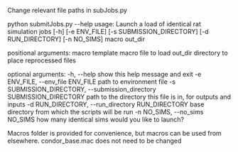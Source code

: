 Change relevant file paths in subJobs.py

python submitJobs.py --help
usage: Launch a load of identical rat simulation jobs [-h] [-e ENV_FILE]
                                                      [-s SUBMISSION_DIRECTORY]
                                                      [-d RUN_DIRECTORY]
                                                      [-n NO_SIMS]
                                                      macro out_dir

positional arguments:
  macro                 template macro file to load
  out_dir               directory to place reprocessed files

optional arguments:
  -h, --help            show this help message and exit
  -e ENV_FILE, --env_file ENV_FILE
                        path to environment file
  -s SUBMISSION_DIRECTORY, --submission_directory SUBMISSION_DIRECTORY
                        path to the directory this file is in, for outputs and
                        inputs
  -d RUN_DIRECTORY, --run_directory RUN_DIRECTORY
                        base directory from which the scripts will be run
  -n NO_SIMS, --no_sims NO_SIMS
                        how many identical sims would you like to launch?

Macros folder is provided for convenience, but macros can be used from elsewhere.
condor_base.mac does not need to be changed